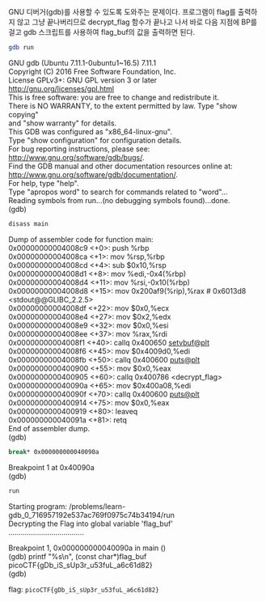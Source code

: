 GNU 디버거(gdb)를 사용할 수 있도록 도와주는 문제이다. 프로그램이 flag를 출력하지 않고 그냥 끝나버리므로 decrypt_flag 함수가 끝나고 나서 바로 다음 지점에 BP를 걸고 gdb 스크립트를 사용하여 flag_buf의 값을 출력하면 된다.

``` bash
gdb run
```

GNU gdb (Ubuntu 7.11.1-0ubuntu1~16.5) 7.11.1  
Copyright (C) 2016 Free Software Foundation, Inc.  
License GPLv3+: GNU GPL version 3 or later <http://gnu.org/licenses/gpl.html>  
This is free software: you are free to change and redistribute it.  
There is NO WARRANTY, to the extent permitted by law.  Type "show copying"  
and "show warranty" for details.  
This GDB was configured as "x86_64-linux-gnu".  
Type "show configuration" for configuration details.  
For bug reporting instructions, please see:  
<http://www.gnu.org/software/gdb/bugs/>.  
Find the GDB manual and other documentation resources online at:  
<http://www.gnu.org/software/gdb/documentation/>.  
For help, type "help".  
Type "apropos word" to search for commands related to "word"...  
Reading symbols from run...(no debugging symbols found)...done.  
(gdb)

``` bash
disass main
```

Dump of assembler code for function main:  
   0x00000000004008c9 <+0>:     push   %rbp  
   0x00000000004008ca <+1>:     mov    %rsp,%rbp  
   0x00000000004008cd <+4>:     sub    $0x10,%rsp  
   0x00000000004008d1 <+8>:     mov    %edi,-0x4(%rbp)  
   0x00000000004008d4 <+11>:    mov    %rsi,-0x10(%rbp)    
   0x00000000004008d8 <+15>:    mov    0x200af9(%rip),%rax        # 0x6013d8 <stdout@@GLIBC_2.2.5>  
   0x00000000004008df <+22>:    mov    $0x0,%ecx  
   0x00000000004008e4 <+27>:    mov    $0x2,%edx                     
   0x00000000004008e9 <+32>:    mov    $0x0,%esi                                                                           
   0x00000000004008ee <+37>:    mov    %rax,%rdi                                                                             
   0x00000000004008f1 <+40>:    callq  0x400650 <setvbuf@plt>                                                                  
   0x00000000004008f6 <+45>:    mov    $0x4009d0,%edi                                                                        
   0x00000000004008fb <+50>:    callq  0x400600 <puts@plt>                                                                   
   0x0000000000400900 <+55>:    mov    $0x0,%eax                                                                             
   0x0000000000400905 <+60>:    callq  0x400786 <decrypt_flag>                                                               
   0x000000000040090a <+65>:    mov    $0x400a08,%edi                                                                        
   0x000000000040090f <+70>:    callq  0x400600 <puts@plt>                                                                   
   0x0000000000400914 <+75>:    mov    $0x0,%eax                                                                             
   0x0000000000400919 <+80>:    leaveq                                                                                       
   0x000000000040091a <+81>:    retq                                                                                         
End of assembler dump.                                                                                                     
(gdb)

``` bash
break* 0x000000000040090a
```

Breakpoint 1 at 0x40090a                                                                                                   
(gdb) 

``` bash
run
```

Starting program: /problems/learn-gdb_0_716957192e537ac769f0975c74b34194/run                                                 
Decrypting the Flag into global variable 'flag_buf'                                                                          
.....................................                                                                                        
                                                                                                                           
Breakpoint 1, 0x000000000040090a in main ()                                                                                  
(gdb) printf "%s\n", (const char*)flag_buf  
picoCTF{gDb_iS_sUp3r_u53fuL_a6c61d82}  
(gdb)  
  
flag: `picoCTF{gDb_iS_sUp3r_u53fuL_a6c61d82}`

